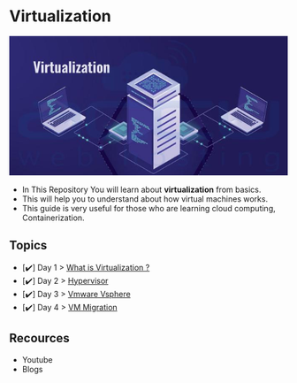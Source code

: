 # Virtualization

 <img src="Days/Images/virtualization.jpg?raw=true" alt="Virtualization">

- In This Repository You will learn about **virtualization** from basics.
- This will help you to understand about how virtual machines works.
- This guide is very useful for those who are learning cloud computing, Containerization.

## Topics
- [✔️] Day 1 > [What is Virtualization ?](Days/day01.md)
- [✔️] Day 2 > [Hypervisor](Days/day02.md)
- [✔️] Day 3 > [Vmware Vsphere](Days/day03.md)
- [✔️] Day 4 > [VM Migration](Days/day04.md)


## Recources
- Youtube
- Blogs
